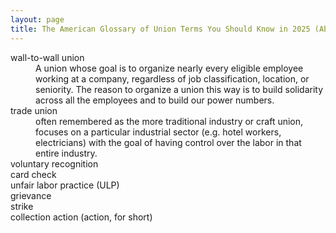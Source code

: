 ```yaml
---
layout: page
title: The American Glossary of Union Terms You Should Know in 2025 (Abridged, Incomplete)
---
```


<dl>
  <dt>wall-to-wall union</dt>
  <dd>
    A union whose goal is to organize nearly every eligible employee working at a company, regardless of job classification, location, or seniority. The reason to organize a union this way is to build solidarity across all the employees and to build our power numbers.
  </dd>
  <dt>trade union</dt>
  <dd>
    often remembered as the more traditional industry or craft union, focuses on a particular industrial sector (e.g. hotel workers, electricians) with the goal of having control over the labor in that entire industry.
  </dd>

  <dt>voluntary recognition</dt>
  <dd></dd>

  <dt>card check</dt>
  <dd></dd>

  <dt>unfair labor practice (ULP)</dt>
  <dd></dd>

  <dt>grievance</dt>
  <dd></dd>

  <dt>strike</dt>
  <dd></dd>

  <dt>collection action (action, for short)</dt>
  <dd></dd>
</dl>
